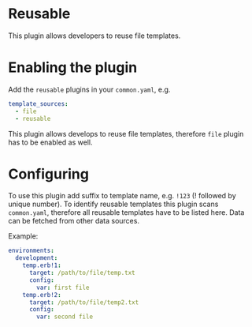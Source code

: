# Reusable

This plugin allows developers to reuse file templates.

# Enabling the plugin
Add the `reusable` plugins in your `common.yaml`, e.g.

```yaml
template_sources:
  - file
  - reusable
```

This plugin allows develops to reuse file templates, therefore `file` plugin has to be enabled as well.

# Configuring
To use this plugin add suffix to template name, e.g. `!123` (! followed by unique number). To identify reusable templates this plugin scans `common.yaml`, therefore all reusable templates have to be listed here. Data can be fetched from other data sources. 

Example:

```yaml
environments:
  development:
    temp.erb!1:
      target: /path/to/file/temp.txt
      config:
        var: first file
    temp.erb!2:
      target: /path/to/file/temp2.txt
      config:
        var: second file
```
